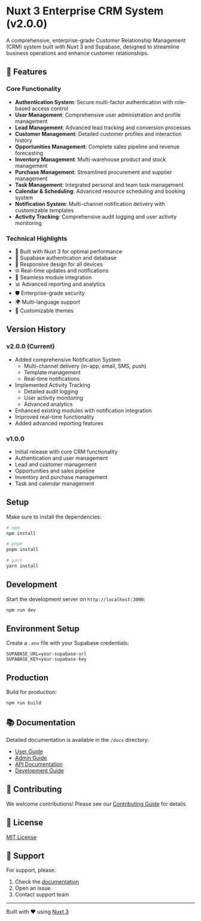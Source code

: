 # Nuxt 3 Enterprise CRM System (v2.0.0)

A comprehensive, enterprise-grade Customer Relationship Management (CRM) system built with Nuxt 3 and Supabase, designed to streamline business operations and enhance customer relationships.

## 🌟 Features

### Core Functionality
- **Authentication System**: Secure multi-factor authentication with role-based access control
- **User Management**: Comprehensive user administration and profile management
- **Lead Management**: Advanced lead tracking and conversion processes
- **Customer Management**: Detailed customer profiles and interaction history
- **Opportunities Management**: Complete sales pipeline and revenue forecasting
- **Inventory Management**: Multi-warehouse product and stock management
- **Purchase Management**: Streamlined procurement and supplier management
- **Task Management**: Integrated personal and team task management
- **Calendar & Scheduling**: Advanced resource scheduling and booking system
- **Notification System**: Multi-channel notification delivery with customizable templates
- **Activity Tracking**: Comprehensive audit logging and user activity monitoring

### Technical Highlights
- 🚀 Built with Nuxt 3 for optimal performance
- 🔐 Supabase authentication and database
- 📱 Responsive design for all devices
- 🌐 Real-time updates and notifications
- 🔄 Seamless module integration
- 📊 Advanced reporting and analytics
- 🛡️ Enterprise-grade security
- 🌍 Multi-language support
- 🎨 Customizable themes

## Version History

### v2.0.0 (Current)
- Added comprehensive Notification System
  - Multi-channel delivery (in-app, email, SMS, push)
  - Template management
  - Real-time notifications
- Implemented Activity Tracking
  - Detailed audit logging
  - User activity monitoring
  - Advanced analytics
- Enhanced existing modules with notification integration
- Improved real-time functionality
- Added advanced reporting features

### v1.0.0
- Initial release with core CRM functionality
- Authentication and user management
- Lead and customer management
- Opportunities and sales pipeline
- Inventory and purchase management
- Task and calendar management

## Setup

Make sure to install the dependencies:

```bash
# npm
npm install

# pnpm
pnpm install

# yarn
yarn install
```

## Development

Start the development server on `http://localhost:3000`:

```bash
npm run dev
```

## Environment Setup

Create a `.env` file with your Supabase credentials:

```env
SUPABASE_URL=your-supabase-url
SUPABASE_KEY=your-supabase-key
```

## Production

Build for production:

```bash
npm run build
```

## 📚 Documentation

Detailed documentation is available in the `/docs` directory:
- [User Guide](./docs/user-guide.md)
- [Admin Guide](./docs/admin-guide.md)
- [API Documentation](./docs/api-docs.md)
- [Development Guide](./docs/dev-guide.md)

## 🤝 Contributing

We welcome contributions! Please see our [Contributing Guide](./CONTRIBUTING.md) for details.

## 📝 License

[MIT License](./LICENSE)

## 🔧 Support

For support, please:
1. Check the [documentation](./docs)
2. Open an issue
3. Contact support team

---
Built with ❤️ using [Nuxt 3](https://nuxt.com)
